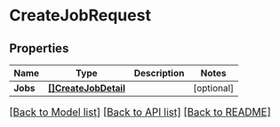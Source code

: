 # CreateJobRequest

## Properties

Name | Type | Description | Notes
------------ | ------------- | ------------- | -------------
**Jobs** | [**[]CreateJobDetail**](CreateJobDetail.md) |  | [optional] 

[[Back to Model list]](../README.md#documentation-for-models) [[Back to API list]](../README.md#documentation-for-api-endpoints) [[Back to README]](../README.md)

<style>
     p, ul, ol, li { font-size: 18px !important;}
</style>



